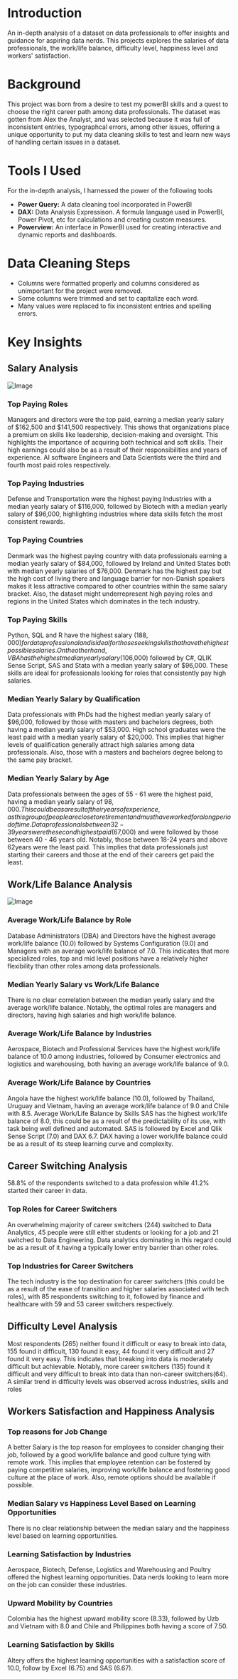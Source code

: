 # Introduction
An in-depth analysis of a dataset on data professionals to offer insights and guidance for aspiring data nerds. This projects explores the salaries of data professionals, the work/life balance, difficulty level, happiness level and workers' satisfaction.
# Background
This project was born from a desire to test my powerBI skills and a quest to choose the right career path among data professionals. The dataset was gotten from Alex the Analyst, and was selected because it was full of inconsistent entries, typographcal errors, among other issues, offering a unique opportunity to put my data cleaning skills to test and learn new ways of handling certain issues in a dataset.
# Tools I Used
For the in-depth analysis, I harnessed the power of the following tools
- **Power Query:** A data cleaning tool incorporated in PowerBI
- **DAX:** Data Analysis Expressison. A formula language used in PowerBI, Power Pivot, etc for calculations and creating custom measures.
- **Powerview:** An interface in PowerBI used for creating interactive and dynamic reports and dashboards.
# Data Cleaning Steps
- Columns were formatted properly and columns considered as unimportant for the project were removed.
- Some columns were trimmed and set to capitalize each word.
- Many values were replaced to fix inconsistent entries and spelling errors.
# Key Insights
## Salary Analysis
![Image](https://github.com/user-attachments/assets/387c8512-ceed-4b1f-9dba-d5af3347e093?raw=true)

### Top Paying Roles
Managers and directors were the top paid, earning a median yearly salary of $162,500 and $141,500 respectively. This shows that organizations place a premium on skills like leadership, decision-making and oversight. This highlights the importance of acquiring both technical and soft skills. Their high earnings could also be as a result of their responsibilities and years of experience. AI software Engineers and Data Scientists were the third and fourth most paid roles respectively.
### Top Paying Industries
Defense and Transportation were the highest paying Industries with a median yearly salary of $116,000, followed by Biotech with a median yearly salary of $96,000, highlighting industries where data skills fetch the most consistent rewards.
### Top Paying Countries
Denmark was the highest paying country with data professionals earning a median yearly salary of $84,000, followed by Ireland and United States both with median yearly salaries of $76,000. Denmark has the highest pay but the high cost of living there and language barrier for non-Danish speakers makes it less attractive compared to other countries within the same salary bracket. Also, the dataset might underrepresent high paying roles and regions in the United States which dominates in the tech industry.
### Top Paying Skills
Python,  SQL and R have the highest salary ($188,000) for data professional and is ideal for those seeking skills that have the highest possible salaries.  On the other hand, VBA has the highest median yearly salary ($106,000) followed by C#, QLIK Sense Script, SAS and Stata with a median yearly salary of $96,000. These skills are ideal for professionals looking for roles that consistently pay high salaries.
### Median Yearly Salary by Qualification
Data professionals with PhDs had the highest median yearly salary of $96,000, followed by those with masters and bachelors degrees, both having a median yearly salary of $53,000. High school graduates were the least paid with a median yearly salary of $20,000. This implies that higher levels of qualification generally attract high salaries among data professionals. Also, those with a masters and bachelors degree belong to the same pay bracket.
### Median Yearly Salary by Age
Data professionals between the ages of 55 - 61 were the highest paid, having a median yearly salary of $98,000. This could be as a result of their years of experience,  as this group of people are close to retirement and must have worked for a long period of time. Data professionals between 32 - 39 years were the second highest paid ($67,000) and were followed by those between 40 - 46 years old. Notably,  those between 18-24 years and above 62years were the least paid. This implies that data professionals just starting their careers and those at the end of their careers get paid the least.
## Work/Life Balance Analysis
![Image](https://github.com/user-attachments/assets/7218df33-0ad2-434f-b826-7c830730c914?raw=true)

### Average Work/Life Balance by Role
Database Administrators (DBA) and Directors have the highest average work/life balance (10.0)  followed by Systems Configuration (9.0) and Managers with an average work/life balance of 7.0. This indicates that more specialized roles, top and mid level positions have a relatively higher flexibility than other roles among data professionals.
### Median Yearly Salary vs Work/Life Balance
There is no clear correlation between the median yearly salary and the average work/life balance. Notably, the optimal roles are managers and directors,  having high salaries and high work/life balance.
### Average Work/Life Balance by Industries
Aerospace, Biotech and Professional Services have the highest work/life balance of 10.0 among industries,  followed by Consumer electronics and logistics and warehousing, both having an average work/life balance of 9.0.
### Average Work/Life Balance by Countries
Angola have the highest work/life balance (10.0), followed by Thailand, Uruguay and Vietnam, having an average work/life balance of 9.0 and Chile with 8.5.
Average Work/Life Balance by Skills
SAS has the highest work/life balance of 8.0, this could be as a result of the predictability of its use, with task being well defined and automated. SAS is followed by Excel and Qlik Sense Script (7.0) and DAX 6.7. DAX having a lower work/life balance could be as a result of its steep learning curve and complexity.
## Career Switching Analysis
58.8% of the respondents switched to a data profession while 41.2% started their career in data.
### Top Roles for Career Switchers
An overwhelming majority of career switchers (244) switched to Data Analytics, 45 people were still either students or looking for a job and 21 switched to Data Engineering. Data analytics dominating in this regard could be as a result of it having a typically lower entry barrier than other roles.
### Top Industries for Career Switchers
The tech industry is the top destination for career switchers (this could be as a result of the ease of transition and higher salaries associated with tech roles), with 85 respondents switching to it, followed by finance and healthcare with 59 and 53 career switchers respectively.
## Difficulty Level Analysis
Most respondents (265) neither found it difficult or easy to break into data, 155 found it difficult,  130 found it easy, 44 found it very difficult and 27 found it very easy. This indicates that breaking into data is moderately difficult but achievable. Notably,  more career switchers (135) found it difficult and very difficult to break into data than non-career switchers(64).
A similar trend in difficulty levels was observed across industries, skills and roles
## Workers Satisfaction and Happiness Analysis
### Top reasons for Job Change
A better Salary is the top reason for employees to consider changing their job, followed by a good work/life balance and good culture tying with remote work. This implies that employee retention can be fostered by paying competitive salaries, improving work/life balance and fostering good culture at the place of work. Also, remote options should be available if possible.
### Median Salary vs Happiness Level Based on Learning Opportunities
There is no clear relationship between the median salary and the happiness level based on learning opportunities.
### Learning Satisfaction by Industries
Aerospace, Biotech, Defense, Logistics and Warehousing and Poultry offered the highest learning opportunities. Data nerds looking to learn more on the job can consider these industries.
### Upward Mobility by Countries
Colombia has the highest upward mobility score (8.33), followed by Uzb and Vietnam with 8.0 and Chile and Philippines both having a score of 7.50.
### Learning Satisfaction by Skills
Altery offers the highest learning opportunities with a satisfaction score of 10.0, follow by Excel (6.75) and SAS (6.67).

